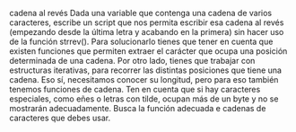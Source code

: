 cadena al revés
Dada una variable que contenga una cadena de varios caracteres, escribe un script que nos permita escribir esa cadena al revés (empezando desde la última letra y acabando en la primera) sin hacer uso de la función strrev(). Para solucionarlo tienes que tener en cuenta que existen funciones que permiten extraer el carácter que ocupa una posición determinada de una cadena. Por otro lado, tienes que trabajar con estructuras iterativas, para recorrer las distintas posiciones que tiene una cadena. Eso sí, necesitamos conocer su longitud, pero para eso también tenemos funciones de cadena.
Ten en cuenta que si hay caracteres especiales, como eñes o letras con tilde, ocupan más de un byte y no se mostrarán adecuadamente. Busca la función adecuada e cadenas de caracteres que debes usar.